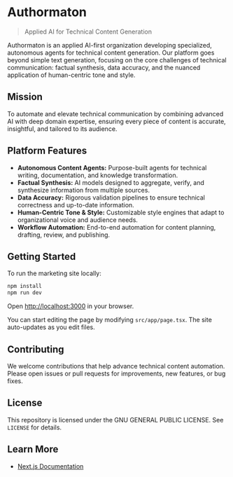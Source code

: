 
# Authormaton

> Applied AI for Technical Content Generation

Authormaton is an applied AI-first organization developing specialized, autonomous agents for technical content generation. Our platform goes beyond simple text generation, focusing on the core challenges of technical communication: factual synthesis, data accuracy, and the nuanced application of human-centric tone and style.

## Mission

To automate and elevate technical communication by combining advanced AI with deep domain expertise, ensuring every piece of content is accurate, insightful, and tailored to its audience.

## Platform Features

- **Autonomous Content Agents:** Purpose-built agents for technical writing, documentation, and knowledge transformation.
- **Factual Synthesis:** AI models designed to aggregate, verify, and synthesize information from multiple sources.
- **Data Accuracy:** Rigorous validation pipelines to ensure technical correctness and up-to-date information.
- **Human-Centric Tone & Style:** Customizable style engines that adapt to organizational voice and audience needs.
- **Workflow Automation:** End-to-end automation for content planning, drafting, review, and publishing.

## Getting Started

To run the marketing site locally:

```bash
npm install
npm run dev
```

Open [http://localhost:3000](http://localhost:3000) in your browser.

You can start editing the page by modifying `src/app/page.tsx`. The site auto-updates as you edit files.

## Contributing

We welcome contributions that help advance technical content automation. Please open issues or pull requests for improvements, new features, or bug fixes.

## License

This repository is licensed under the GNU GENERAL PUBLIC LICENSE. See `LICENSE` for details.

## Learn More

- [Next.js Documentation](https://nextjs.org/docs)
